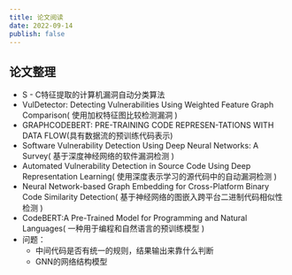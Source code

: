 ```yaml
---
title: 论文阅读
date: 2022-09-14
publish: false
---
```


## 论文整理

* S - C特征提取的计算机漏洞自动分类算法
* VulDetector: Detecting Vulnerabilities Using Weighted Feature Graph Comparison( 使用加权特征图比较检测漏洞 )
* GRAPHCODEBERT: PRE-TRAINING CODE REPRESEN-TATIONS WITH DATA FLOW(具有数据流的预训练代码表示)
* Software Vulnerability Detection Using Deep Neural Networks: A Survey( 基于深度神经网络的软件漏洞检测 )
* Automated Vulnerability Detection in Source Code Using Deep Representation Learning( 使用深度表示学习的源代码中的自动漏洞检测 )
* Neural Network-based Graph Embedding for Cross-Platform Binary Code Similarity Detection( 基于神经网络的图嵌入跨平台二进制代码相似性检测 )
* CodeBERT:A Pre-Trained Model for Programming and Natural Languages( 一种用于编程和自然语言的预训练模型 )
* 问题：
  * 中间代码是否有统一的规则，结果输出来靠什么判断
  * GNN的网络结构模型





